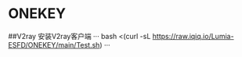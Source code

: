 # ONEKEY
##V2ray
安装V2ray客户端
···
bash <(curl -sL https://raw.iqiq.io/Lumia-ESFD/ONEKEY/main/Test.sh)
···